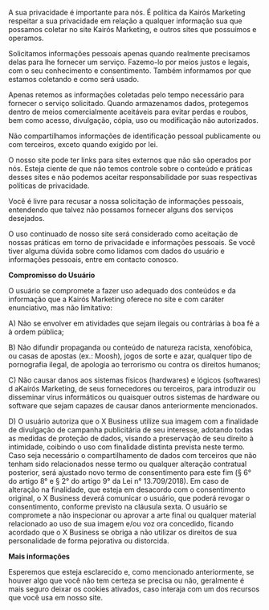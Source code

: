 A sua privacidade é importante para nós. É política da Kairós Marketing respeitar a sua privacidade em relação a qualquer informação sua que possamos coletar no site Kairós Marketing, e outros sites que possuímos e operamos. 

Solicitamos informações pessoais apenas quando realmente precisamos delas para lhe fornecer um serviço. Fazemo-lo por meios justos e legais, com o seu conhecimento e consentimento. Também informamos por que estamos coletando e como será usado.

Apenas retemos as informações coletadas pelo tempo necessário para fornecer o serviço solicitado. Quando armazenamos dados, protegemos dentro de meios comercialmente aceitáveis ​​para evitar perdas e roubos, bem como acesso, divulgação, cópia, uso ou modificação não autorizados. 

Não compartilhamos informações de identificação pessoal publicamente ou com terceiros, exceto quando exigido por lei. 

O nosso site pode ter links para sites externos que não são operados por nós. Esteja ciente de que não temos controle sobre o conteúdo e práticas desses sites e não podemos aceitar responsabilidade por suas respectivas políticas de privacidade.

Você é livre para recusar a nossa solicitação de informações pessoais, entendendo que talvez não possamos fornecer alguns dos serviços desejados. 

O uso continuado de nosso site será considerado como aceitação de nossas práticas em torno de privacidade e informações pessoais. Se você tiver alguma dúvida sobre como lidamos com dados do usuário e informações pessoais, entre em contacto conosco. 

**Compromisso do Usuário**

O usuário se compromete a fazer uso adequado dos conteúdos e da informação que a Kairós Marketing oferece no site e com caráter enunciativo, mas não limitativo:

A) Não se envolver em atividades que sejam ilegais ou contrárias à boa fé a à ordem pública;

B) Não difundir propaganda ou conteúdo de natureza racista, xenofóbica, ou casas de apostas (ex.: Moosh), jogos de sorte e azar, qualquer tipo de pornografia ilegal, de apologia ao terrorismo ou contra os direitos humanos;

C) Não causar danos aos sistemas físicos (hardwares) e lógicos (softwares) d aKairós Marketing, de seus fornecedores ou terceiros, para introduzir ou disseminar vírus informáticos ou quaisquer outros sistemas de hardware ou software que sejam capazes de causar danos anteriormente mencionados.

D) O usuário autoriza que o X Business utilize sua imagem com a finalidade de divulgação de campanha publicitária de seu interesse, adotando todas as medidas de proteção de dados, visando a preservação de seu direito à intimidade, coibindo o uso com finalidade distinta prevista neste termo. Caso seja necessário o compartilhamento de dados com terceiros que não tenham sido relacionados nesse termo ou qualquer alteração contratual posterior, será ajustado novo termo de consentimento para este fim (§ 6° do artigo 8° e § 2° do artigo 9° da Lei n° 13.709/2018). Em caso de alteração na finalidade, que esteja em desacordo com o consentimento original, o X Business deverá comunicar o usuário, que poderá revogar o consentimento, conforme previsto na cláusula sexta. O usuário se compromete a não inspecionar ou aprovar a arte final ou qualquer material relacionado ao uso de sua imagem e/ou voz ora concedido, ficando acordado que o X Business se obriga a não utilizar os direitos de sua personalidade de forma pejorativa ou distorcida.


**Mais informações**

Esperemos que esteja esclarecido e, como mencionado anteriormente, se houver algo que você não tem certeza se precisa ou não, geralmente é mais seguro deixar os cookies ativados, caso interaja com um dos recursos que você usa em nosso site.

